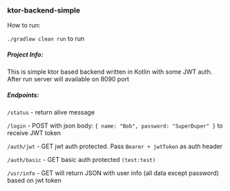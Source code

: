 ### ktor-backend-simple

How to run:

`./gradlew clean run` to run

##### Project Info:

This is simple ktor based backend written in Kotlin with some JWT auth.
After run server will available on 8090 port

##### Endpoints:

`/status` - return alive message

`/login` - POST with json body: `{ name: "Bob", password: "SuperDuper" }` to receive JWT token

`/auth/jwt` - GET jwt auth protected. Pass `Bearer + jwtToken` as auth header

`/auth/basic` - GET basic auth protected `(test:test)`

`/usr/info` - GET will return JSON with user info (all data except password) based on jwt token


